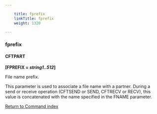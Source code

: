 ```yaml
---

    title: fprefix
    linkTitle: fprefix
    weight: 1320

---
```

<span id="fprefix"></span>

### fprefix

#### CFTPART

**\[FPREFIX = *string1..512*\]**

File name prefix.

This parameter is used to associate a file name with a partner. During
a send or receive operation (CFTSEND or SEND, CFTRECV or RECV), this value
is concatenated with the name specified in the FNAME parameter.

[Return to Command index](../../)

